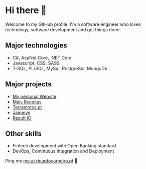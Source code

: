 # Hi there 👋

Welcome to my GitHub profile. I'm a software engineer who loves technology, software development and get things done.

## Major technologies

- C#, AspNet Core, .NET Core
- Javascript, CSS, SASS
- T-SQL, PL/SQL, MySql, PostgreSql, MongoDb

## Major projects

- [My personal Website](https://ricardocarneiro.pt/)
- [Mais Receitas](https://maisreceitas.pt/)
- [Terramotos.pt](https://terramotos.pt/)
- [Jammyn](https://jammyn.com/)
- [Rezult IO](https://rezult.io/)

## Other skills

- Fintech development with Open Banking standard
- DevOps, Continuous Integration and Deployment

Ping me [me at ricardocarneiro.pt](mailto:me@ricardocarneiro.pt) :mega:
